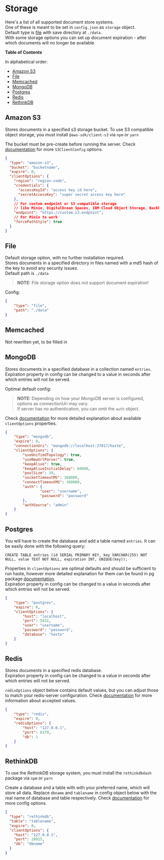 # Storage

Here's a list of all supported document store systems.  
One of these is meant to be set in `config.json` as `storage` object.  
Default type is [file](#file) with save directory at `./data`.  
With some storage options you can set up document expiration - after which documents will no longer be available

**Table of Contents**

In alphabetical order:

- [Amazon S3](#amazon-s3)
- [File](#file)
- [Memcached](#memcached)
- [MongoDB](#mongodb)
- [Postgres](#postgres)
- [Redis](#redis)
- [RethinkDB](#rethinkdb)


## Amazon S3

Stores documents in a specified s3 storage bucket.
To use S3 compatible object storage, you must install `@aws-sdk/client-s3` via `npm` or `yarn`

The bucket must be pre-create before running the server.
Check [documentation](https://docs.aws.amazon.com/AWSJavaScriptSDK/v3/latest/clients/client-s3/interfaces/s3clientconfig.html) for more `S3ClientConfig` options.

```json
{
  "type": "amazon-s3",
  "bucket": "bucketname",
  "expire": 0,
  "clientOptions": {
    "region": "region-code",
    "credentials": {
      "accessKeyId": "access key id here",
      "secretAccessKey": "super secret access key here"
    },
    // For custom endpoint or S3 compatible storage 
    // like Minio, DigitalOcean Spaces, IBM Cloud Object Storage, Backblaze B2 cloud storage...
    "endpoint": "https://custom.s3.endpoint",
    // For Minio to work
    "forcePathStyle": true
  }
}
```


## File

Default storage option, with no further installation required.  
Stores documents in a specified directory in files named with a md5 hash of the key to avoid any security issues.  
Default path is `./data`  
> **NOTE:** File storage option does not support document expiration!

Config:

```json
{
	"type": "file",
	"path": "./data"
}
```


## Memcached

Not rewritten yet, to be filled in


## MongoDB

Stores documents in a specified database in a collection named `entries`.  
Expiration property in config can be changed to a value in seconds after which entries will not be served.

Optimal default config:  
> **NOTE:** Depending on how your MongoDB server is configured, options as connectionUri may vary.  
If server has no authentication, you can omit the `auth` object.  

Check [documentation](https://mongodb.github.io/node-mongodb-native/3.5/api/MongoClient.html) for more detailed explanation about available `clientOptions` properties.

```json
{
	"type": "mongodb",
	"expire": 0,
	"connectionUri": "mongodb://localhost:27017/haste",
	"clientOptions": {
		"useUnifiedTopology": true,
		"useNewUrlParser": true,
		"keepAlive": true,
		"keepAliveInitialDelay": 60000,
		"poolSize": 30,
		"socketTimeoutMS": 360000,
		"connectTimeoutMS": 360000,
		"auth": {
				"user": "username",
				"password": "password"
		},
		"authSource": "admin"
	}
}
```


## Postgres

You will have to create the database and add a table named `entries`. It can be easily done with the following query:  

`CREATE TABLE entries (id SERIAL PRIMARY KEY, key VARCHAR(255) NOT NULL, value TEXT NOT NULL, expiration INT, UNIQUE(key));`

Properties in `clientOptions` are optimal defaults and should be sufficient to run haste, however more detailed explanation for them can be found in pg package [documentation](https://node-postgres.com/api/client).  
Expiration property in config can be changed to a value in seconds after which entries will not be served.

```json
{
	"type": "postgres",
	"expire": 0,
	"clientOptions": {
		"host": "localhost",
		"port": 5432,
		"user": "username",
		"password": "password",
		"database": "haste"
	}
}
```

## Redis

Stores documents in a specified redis database.  
Expiration property in config can be changed to a value in seconds after which entries will not be served.

`redisOptions` object below contains default values, but you can adjust those to match your redis-server configuration. Check [documentation](https://github.com/luin/ioredis/blob/master/API.md#new-redisport-host-options) for more information about accepted values.

```json
{
	"type": "redis",
	"expire": 0,
	"redisOptions": {
		"host": "127.0.0.1",
		"port": 6379,
		"db": 1
	}
}
```

## RethinkDB

To use the RethinkDB storage system, you must install the `rethinkdbdash` package via `npm` or `yarn`

Create a database and a table with with your preferred name, which will store all data.
Replace `dbname` and `tablename` in config object below with the real name of database and table respectively.
Check [documentation](https://github.com/neumino/rethinkdbdash#new-features-and-differences) for more config options.

```json
{
  "type": "rethinkdb",
  "table": "tablename",
  "expire": 0,
  "clientOptions": {
    "host": "127.0.0.1",
    "port": 28015,
    "db": "dbname"
  }
}
```